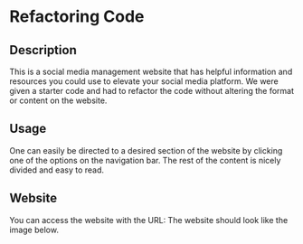 # Refactoring Code

## Description
This is a social media management website that has helpful information and resources you could use to elevate your social media platform. We were given a starter code and had to refactor the code without altering the format or content on the website.

## Usage 
One can easily be directed to a desired section of the website by clicking one of the options on the navigation bar. The rest of the content is nicely divided and easy to read. 

## Website 
You can access the website with the URL:
The website should look like the image below. 
